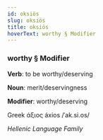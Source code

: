 ```yaml
---
id: oksiös
slug: oksiös
title: oksiös
hoverText: worthy § Modifier
---
```


### worthy § Modifier

**Verb**: to be worthy/deserving

**Noun**: merit/deservingness

**Modifier**: worthy/deserving

Greek άξιος áxios /ˈak.si.os/

*Hellenic Language Family*